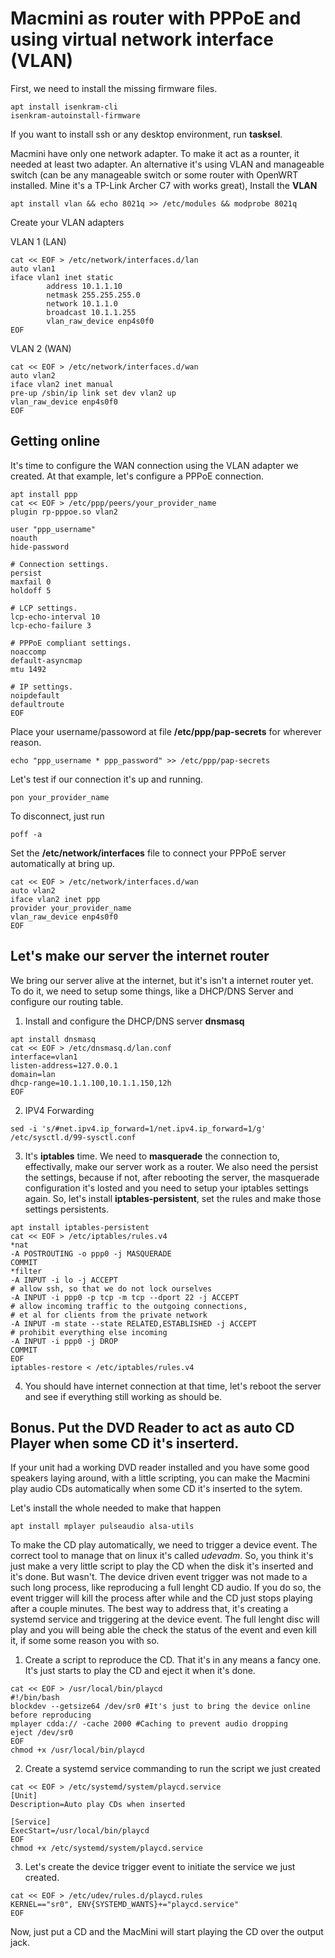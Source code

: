 # Macmini as router with PPPoE and using virtual network interface (VLAN)

First, we need to install the missing firmware files.

```
apt install isenkram-cli
isenkram-autoinstall-firmware
```
If you want to install ssh or any desktop environment, run **tasksel**.

Macmini have only one network adapter. To make it act as a rounter, it needed at least two adapter. An alternative it's using VLAN and manageable switch (can be any manageable switch or some router with OpenWRT installed. Mine it's a TP-Link Archer C7 with works great), Install the **VLAN**
```
apt install vlan && echo 8021q >> /etc/modules && modprobe 8021q
```

Create your VLAN adapters

VLAN 1 (LAN)
```
cat << EOF > /etc/network/interfaces.d/lan
auto vlan1
iface vlan1 inet static
        address 10.1.1.10
        netmask 255.255.255.0
        network 10.1.1.0
        broadcast 10.1.1.255
        vlan_raw_device enp4s0f0
EOF
```

VLAN 2 (WAN)
```
cat << EOF > /etc/network/interfaces.d/wan 
auto vlan2
iface vlan2 inet manual
pre-up /sbin/ip link set dev vlan2 up
vlan_raw_device enp4s0f0
EOF
```
## Getting online

It's time to configure the WAN connection using the VLAN adapter we created. At that example, let's configure a PPPoE connection.

```
apt install ppp
cat << EOF > /etc/ppp/peers/your_provider_name
plugin rp-pppoe.so vlan2

user "ppp_username"
noauth
hide-password

# Connection settings.
persist
maxfail 0
holdoff 5

# LCP settings.
lcp-echo-interval 10
lcp-echo-failure 3

# PPPoE compliant settings.
noaccomp
default-asyncmap
mtu 1492

# IP settings.
noipdefault
defaultroute
EOF
```
Place your username/passoword at file **/etc/ppp/pap-secrets** for wherever reason.
```
echo "ppp_username * ppp_password" >> /etc/ppp/pap-secrets
```
Let's test if our connection it's up and running.
```
pon your_provider_name
```
To disconnect, just run 
```
poff -a
```
Set the **/etc/network/interfaces** file to connect your PPPoE server automatically at bring up.
```
cat << EOF > /etc/network/interfaces.d/wan 
auto vlan2
iface vlan2 inet ppp
provider your_provider_name
vlan_raw_device enp4s0f0
EOF
```

## Let's make our server the internet router

We bring our server alive at the internet, but it's isn't a internet router yet. To do it, we need to setup some things, like a DHCP/DNS Server and configure our routing table.

1. Install and configure the DHCP/DNS server **dnsmasq**
```
apt install dnsmasq
cat << EOF > /etc/dnsmasq.d/lan.conf
interface=vlan1
listen-address=127.0.0.1
domain=lan
dhcp-range=10.1.1.100,10.1.1.150,12h
EOF
```
2. IPV4 Forwarding
```
sed -i 's/#net.ipv4.ip_forward=1/net.ipv4.ip_forward=1/g' /etc/sysctl.d/99-sysctl.conf 
```
3. It's **iptables** time. We need to **masquerade** the connection to, effectivally, make our server work as a router. We also need the persist the settings, because if not, after rebooting the server, the masquerade configuration it's losted and you need to setup your iptables settings again. So, let's install **iptables-persistent**, set the rules and make those settings persistents.
```
apt install iptables-persistent
cat << EOF > /etc/iptables/rules.v4
*nat
-A POSTROUTING -o ppp0 -j MASQUERADE
COMMIT
*filter
-A INPUT -i lo -j ACCEPT
# allow ssh, so that we do not lock ourselves
-A INPUT -i ppp0 -p tcp -m tcp --dport 22 -j ACCEPT
# allow incoming traffic to the outgoing connections,
# et al for clients from the private network
-A INPUT -m state --state RELATED,ESTABLISHED -j ACCEPT
# prohibit everything else incoming 
-A INPUT -i ppp0 -j DROP
COMMIT
EOF
iptables-restore < /etc/iptables/rules.v4
```
4. You should have internet connection at that time, let's reboot the server and see if everything still working as should be.

## Bonus. Put the DVD Reader to act as auto CD Player when some CD it's inserterd.

If your unit had a working DVD reader installed and you have some good speakers laying around, with a little scripting, you can make the Macmini play audio CDs automatically when some CD it's inserted to the sytem.

Let's install the whole needed to make that happen
```
apt install mplayer pulseaudio alsa-utils
```
To make the CD play automatically, we need to trigger a device event. The correct tool to manage that on linux it's called *udevadm*. So, you think it's just make a very little script to play the CD when the disk it's inserted and it's done. But wasn't. The device driven event trigger was not made to a such long process, like reproducing a full lenght CD audio. If you do so, the event trigger will kill the process after while and the CD just stops playing after a couple minutes. The best way to address that, it's creating a systemd service and triggering at the device event. The full lenght disc will play and you will being able the check the status of the event and even kill it, if some some reason you with so.


1. Create a script to reproduce the CD. That it's in any means a fancy one. It's just starts to play the CD and eject it when it's done.
```
cat << EOF > /usr/local/bin/playcd
#!/bin/bash
blockdev --getsize64 /dev/sr0 #It's just to bring the device online before reproducing
mplayer cdda:// -cache 2000 #Caching to prevent audio dropping
eject /dev/sr0
EOF
chmod +x /usr/local/bin/playcd
```
2. Create a systemd service commanding to run the script we just created
```
cat << EOF > /etc/systemd/system/playcd.service
[Unit]
Description=Auto play CDs when inserted

[Service]
ExecStart=/usr/local/bin/playcd
EOF
chmod +x /etc/systemd/system/playcd.service
```

3. Let's create the device trigger event to initiate the service we just created.
```
cat << EOF > /etc/udev/rules.d/playcd.rules
KERNEL=="sr0", ENV{SYSTEMD_WANTS}+="playcd.service"
EOF
```

Now, just put a CD and the MacMini will start playing the CD over the output jack.
